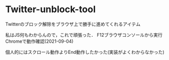 # Twitter-unblock-tool
Twitterのブロック解除をブラウザ上で勝手に進めてくれるアイテム

私はJS何もわからんので，これで頑張った．
F12ブラウザコンソールから実行
Chromeで動作確認(2021-09-04)

個人的にはスクロール動作よりEnd動作したかった(実装がよくわからなかった)
